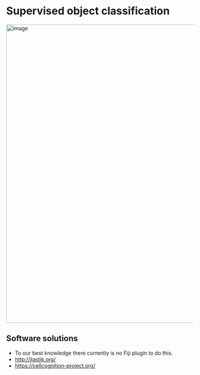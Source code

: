 # Supervised object classification

<img width="800" alt="image" src="https://user-images.githubusercontent.com/2157566/39701120-2b36fef4-5200-11e8-82a1-a4928b038534.png">

## Software solutions

- To our best knowledge there currently is no Fiji plugin to do this.
- http://ilastik.org/
- https://cellcognition-project.org/


